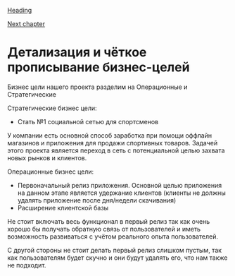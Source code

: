 [Heading](../heading.md)

[Next chapter](02-functional-requirements.md)

# Детализация и чёткое прописывание бизнес-целей

Бизнес цели нашего проекта разделим на Операционные и Стратегические

Стратегические бизнес цели:
* Стать №1 социальной сетью для спортсменов

У компании есть основной способ заработка при помощи оффлайн магазинов и приложения для продажи спортивных товаров. Задачей этого проекта является переход в сеть с потенциальной целью захвата новых рынков и клиентов.


Операционные бизнес цели:
* Первоначальный релиз приложения. Основной целью приложения на данном этапе является удержание клиентов (клиенты не должны удалять приложение после дня/недели скачивания)
* Расширение клиентской базы


Не стоит включать весь функционал в первый релиз так как очень хорошо бы получать обратную связь от пользователей и иметь возможность развиваться с учётом реального опыта пользователей.

С другой стороны не стоит делать первый релиз слишком пустым, так как пользователям будет скучно и они будут удалять его, что нам также не подходит.
